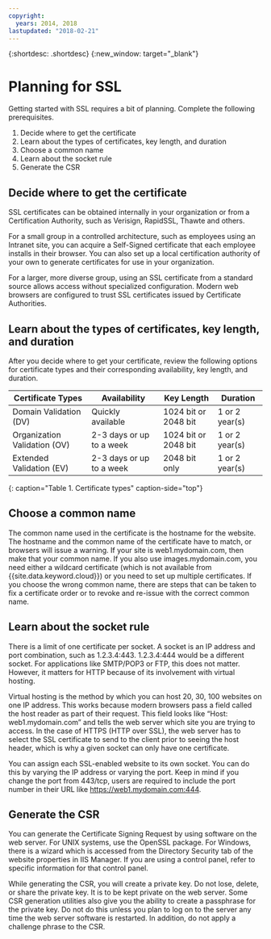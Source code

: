 ```yaml
---
copyright:
  years: 2014, 2018
lastupdated: "2018-02-21"
---
```


{:shortdesc: .shortdesc}
{:new_window: target="_blank"}

# Planning for SSL

Getting started with SSL requires a bit of planning. Complete the following prerequisites.

1. Decide where to get the certificate
2. Learn about the types of certificates, key length, and duration
3. Choose a common name
4. Learn about the socket rule
5. Generate the CSR

## Decide where to get the certificate

SSL certificates can be obtained internally in your organization or from a Certification Authority, such as Verisign, RapidSSL, Thawte and others.  

For a small group in a controlled architecture, such as employees using an Intranet site, you can acquire a Self-Signed certificate that each employee installs in their browser. You can also set up a local certification authority of your own to generate certificates for use in your organization.

For a larger, more diverse group, using an SSL certificate from a standard source allows access without specialized configuration. Modern web browsers are configured to trust SSL certificates issued by Certificate Authorities.

## Learn about the types of certificates, key length, and duration

After you decide where to get your certificate, review the following options for certificate types and their corresponding availability, key length, and duration.

|              Certificate Types          |  Availability                     |  Key Length                |  Duration                  |
| --------------------------------------- | --------------------------------- | -------------------------- | -------------------------- |
|Domain Validation (DV)                   | Quickly available                 | 1024 bit or 2048 bit       | 1 or 2 year(s)             |
|Organization Validation (OV)             | 2-3 days or up to a week          | 1024 bit or 2048 bit       | 1 or 2 year(s)             |
|Extended Validation (EV)                 | 2-3 days or up to a week          | 2048 bit only              | 1 or 2 year(s)             |
{: caption="Table 1. Certificate types" caption-side="top"}   


## Choose a common name

The common name used in the certificate is the hostname for the website. The hostname and the common name of the certificate have to match, or browsers will issue a warning. If your site is web1.mydomain.com, then make that your common name. If you also use images.mydomain.com, you need either a wildcard certificate (which is not available from {{site.data.keyword.cloud}}) or you need to set up multiple certificates. If you choose the wrong common name, there are steps that can be taken to fix a certificate order or to revoke and re-issue with the correct common name.  

## Learn about the socket rule

There is a limit of one certificate per socket. A socket is an IP address and port combination, such as 1.2.3.4:443. 1.2.3.4:444 would be a different socket. For applications like SMTP/POP3 or FTP, this does not matter. However, it matters for HTTP because of its involvement with virtual hosting.

Virtual hosting is the method by which you can host 20, 30, 100 websites on one IP address. This works because modern browsers pass a field called the host reader as part of their request. This field looks like “Host: web1.mydomain.com” and tells the web server which site you are trying to access. In the case of HTTPS (HTTP over SSL), the web server has to select the SSL certificate to send to the client prior to seeing the host header, which is why a given socket can only have one certificate.

You can assign each SSL-enabled website to its own socket. You can do this by varying the IP address or varying the port. Keep in mind if you change the port from 443/tcp, users are required to include the port number in their URL like https://web1.mydomain.com:444.

## Generate the CSR

You can generate the Certificate Signing Request by using software on the web server. For UNIX systems, use the OpenSSL package. For Windows, there is a wizard which is accessed from the Directory Security tab of the website properties in IIS Manager. If you are using a control panel, refer to specific information for that control panel.

While generating the CSR, you will create a private key. Do not lose, delete, or share the private key. It is to be kept private on the web server. Some CSR generation utilities also give you the ability to create a passphrase for the private key. Do not do this unless you plan to log on to the server any time the web server software is restarted.  In addition, do not apply a challenge phrase to the CSR.

